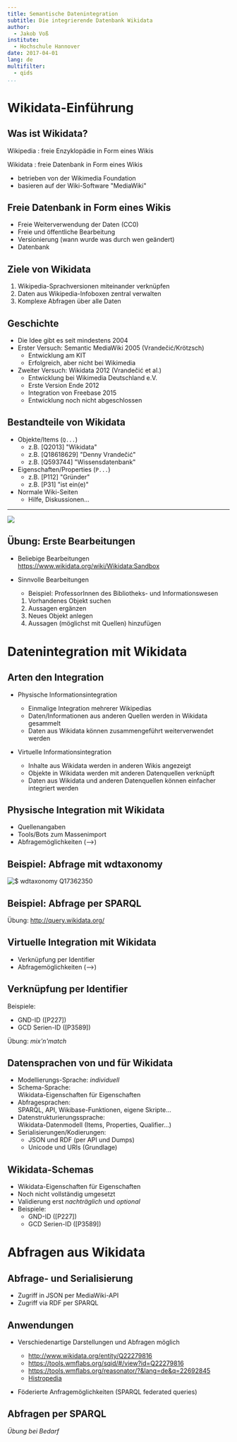 ```yaml
---
title: Semantische Datenintegration
subtitle: Die integrierende Datenbank Wikidata
author: 
  - Jakob Voß
institute:
  - Hochschule Hannover
date: 2017-04-01
lang: de
multifilter:
  - qids
...
```


# Wikidata-Einführung

## Was ist Wikidata?

Wikipedia
  : freie Enzyklopädie in Form eines Wikis

Wikidata
  : freie Datenbank in Form eines Wikis


* betrieben von der Wikimedia Foundation
* basieren auf der Wiki-Software "MediaWiki"

## Freie Datenbank in Form eines Wikis

* Freie Weiterverwendung der Daten (CC0)
* Freie und öffentliche Bearbeitung
* Versionierung (wann wurde was durch wen geändert)
* Datenbank

## Ziele von Wikidata

1. Wikipedia-Sprachversionen miteinander verknüpfen
2. Daten aus Wikipedia-Infoboxen zentral verwalten
3. Komplexe Abfragen über alle Daten

## Geschichte

* Die Idee gibt es seit mindestens 2004
* Erster Versuch: Semantic MediaWiki 2005 (Vrandečić/Krötzsch)
    * Entwicklung am KIT
    * Erfolgreich, aber nicht bei Wikimedia
* Zweiter Versuch: Wikidata 2012 (Vrandečić et al.)
    * Entwicklung bei Wikimedia Deutschland e.V.
    * Erste Version Ende 2012
    * Integration von Freebase 2015
    * Entwicklung noch nicht abgeschlossen

## Bestandteile von Wikidata

* Objekte/Items (`Q...`)
    * z.B. [Q2013] "Wikidata"
    * z.B. [Q18618629] "Denny Vrandečić"
    * z.B. [Q593744] "Wissensdatenbank"
* Eigenschaften/Properties (`P...`)
    * z.B. [P112] "Gründer"
    * z.B. [P31] "ist ein(e)"
* Normale Wiki-Seiten
    * Hilfe, Diskussionen...

--- 

![](img/wikidata-statements.png)

## Übung: Erste Bearbeitungen

* Beliebige Bearbeitungen\
  <https://www.wikidata.org/wiki/Wikidata:Sandbox>

* Sinnvolle Bearbeitungen
    * Beispiel: ProfessorInnen des Bibliotheks- und Informationswesen
    1. Vorhandenes Objekt suchen
    2. Aussagen ergänzen
    3. Neues Objekt anlegen
    4. Aussagen (möglichst mit Quellen) hinzufügen

# Datenintegration mit Wikidata

## Arten den Integration

* Physische Informationsintegration
    * Einmalige Integration mehrerer Wikipedias
    * Daten/Informationen aus anderen Quellen werden in Wikidata gesammelt
    * Daten aus Wikidata können zusammengeführt weiterverwendet werden

* Virtuelle Informationsintegration
    * Inhalte aus Wikidata werden in anderen Wikis angezeigt
    * Objekte in Wikidata werden mit anderen Datenquellen verknüpft
    * Daten aus Wikidata und anderen Datenquellen können einfacher integriert werden

## Physische Integration mit Wikidata

* Quellenangaben
* Tools/Bots zum Massenimport
* Abfragemöglichkeiten (-->)

## Beispiel: Abfrage mit wdtaxonomy

![`$ wdtaxonomy Q17362350`](img/wdtaxonomy-example.png)

## Beispiel: Abfrage per SPARQL

Übung: <http://query.wikidata.org/>

## Virtuelle Integration mit Wikidata 

* Verknüpfung per Identifier
* Abfragemöglichkeiten (-->)

## Verknüpfung per Identifier

Beispiele:

* GND-ID ([P227])
* GCD Serien-ID ([P3589])

Übung: *mix'n'match*

## Datensprachen von und für Wikidata

* Modellierungs-Sprache: *individuell*
* Schema-Sprache:\
  Wikidata-Eigenschaften für Eigenschaften
* Abfragesprachen:\
  SPARQL, API, Wikibase-Funktionen, eigene Skripte...
* Datenstrukturierungssprache:\
  Wikidata-Datenmodell (Items, Properties, Qualifier...) 
* Serialisierungen/Kodierungen:
    * JSON und RDF (per API und Dumps)
    * Unicode und URIs (Grundlage)

## Wikidata-Schemas

* Wikidata-Eigenschaften für Eigenschaften
* Noch nicht vollständig umgesetzt
* Validierung erst *nachträglich* und *optional*
* Beispiele:
    * GND-ID ([P227])
    * GCD Serien-ID ([P3589])

# Abfragen aus Wikidata

## Abfrage- und Serialisierung

* Zugriff in JSON per MediaWiki-API
* Zugriff via RDF per SPARQL

## Anwendungen

* Verschiedenartige Darstellungen und Abfragen möglich
    * <http://www.wikidata.org/entity/Q22279816>
    * <https://tools.wmflabs.org/sqid/#/view?id=Q22279816>
    * <https://tools.wmflabs.org/reasonator/?&lang=de&q=22692845>
    * [Histropedia](http://histropedia.com/timeline/2j2stpg9bg0t/Pixar-animated-films)

* Föderierte Anfragemöglichkeiten (SPARQL federated queries)

## Abfragen per SPARQL

*Übung bei Bedarf*

